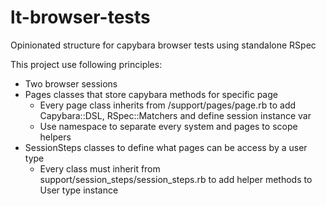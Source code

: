 # lt-browser-tests
Opinionated structure for capybara browser tests using standalone RSpec

This project use following principles:

- Two browser sessions
- Pages classes that store capybara methods for specific page
  - Every page class inherits from /support/pages/page.rb to add Capybara::DSL, RSpec::Matchers and define session instance var
  - Use namespace to separate every system and pages to scope helpers
- SessionSteps classes to define what pages can be access by a user type
  - Every class must inherit from support/session_steps/session_steps.rb to add helper methods to User type instance

